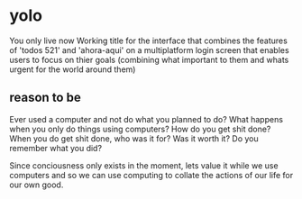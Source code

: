 # yolo
You only live now
Working title for the interface that combines the features of 'todos 521' and 'ahora-aqui' on a multiplatform login screen that enables users to focus on thier goals (combining what important to them and whats urgent for the world around them)

## reason to be

Ever used a computer and not do what you planned to do? What happens when you only do things using computers? How do you get shit done? When you do get shit done, who was it for? Was it worth it? Do you remember what you did?

Since conciousness only exists in the moment, lets value it while we use computers and so we can use computing to collate the actions of our life for our own good. 


